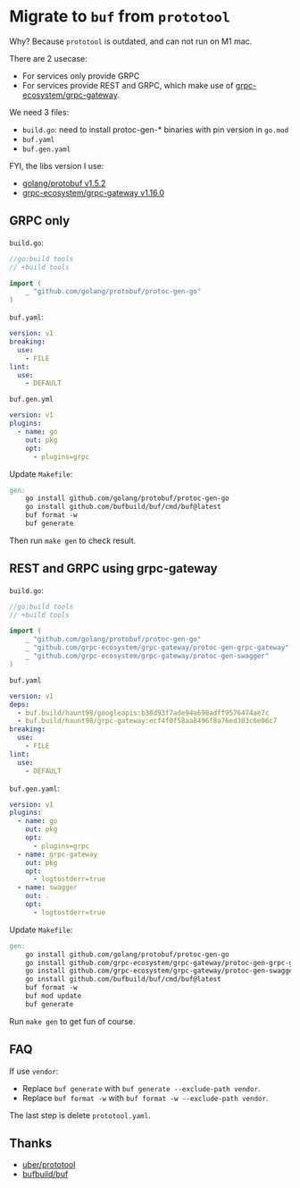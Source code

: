 # Migrate to `buf` from `prototool`

Why? Because `prototool` is outdated, and can not run on M1 mac.

There are 2 usecase:

- For services only provide GRPC
- For services provide REST and GRPC, which make use of [grpc-ecosystem/grpc-gateway](https://github.com/grpc-ecosystem/grpc-gateway).

We need 3 files:

- `build.go`: need to install protoc-gen-\* binaries with pin version in `go.mod`
- `buf.yaml`
- `buf.gen.yaml`

FYI, the libs version I use:

- [golang/protobuf v1.5.2](https://github.com/golang/protobuf/releases/tag/v1.5.2)
- [grpc-ecosystem/grpc-gateway v1.16.0](https://github.com/grpc-ecosystem/grpc-gateway/releases/tag/v1.16.0)

## GRPC only

`build.go`:

```go
//go:build tools
// +build tools

import (
	_ "github.com/golang/protobuf/protoc-gen-go"
)
```

`buf.yaml`:

```yaml
version: v1
breaking:
  use:
    - FILE
lint:
  use:
    - DEFAULT
```

`buf.gen.yml`

```yaml
version: v1
plugins:
  - name: go
    out: pkg
    opt:
      - plugins=grpc
```

Update `Makefile`:

```Makefile
gen:
	go install github.com/golang/protobuf/protoc-gen-go
	go install github.com/bufbuild/buf/cmd/buf@latest
	buf format -w
	buf generate
```

Then run `make gen` to check result.

## REST and GRPC using grpc-gateway

`build.go`:

```go
//go:build tools
// +build tools

import (
	_ "github.com/golang/protobuf/protoc-gen-go"
	_ "github.com/grpc-ecosystem/grpc-gateway/protoc-gen-grpc-gateway"
	_ "github.com/grpc-ecosystem/grpc-gateway/protoc-gen-swagger"
)
```

`buf.yaml`

```yaml
version: v1
deps:
  - buf.build/haunt98/googleapis:b38d93f7ade94a698adff9576474ae7c
  - buf.build/haunt98/grpc-gateway:ecf4f0f58aa8496f8a76ed303c6e06c7
breaking:
  use:
    - FILE
lint:
  use:
    - DEFAULT
```

`buf.gen.yaml`:

```yaml
version: v1
plugins:
  - name: go
    out: pkg
    opt:
      - plugins=grpc
  - name: grpc-gateway
    out: pkg
    opt:
      - logtostderr=true
  - name: swagger
    out: .
    opt:
      - logtostderr=true
```

Update `Makefile`:

```Makefile
gen:
	go install github.com/golang/protobuf/protoc-gen-go
	go install github.com/grpc-ecosystem/grpc-gateway/protoc-gen-grpc-gateway
	go install github.com/grpc-ecosystem/grpc-gateway/protoc-gen-swagger
	go install github.com/bufbuild/buf/cmd/buf@latest
	buf format -w
	buf mod update
	buf generate
```

Run `make gen` to get fun of course.

## FAQ

If use `vendor`:

- Replace `buf generate` with `buf generate --exclude-path vendor`.
- Replace `buf format -w` with `buf format -w --exclude-path vendor`.

The last step is delete `prototool.yaml`.

## Thanks

- [uber/prototool](https://github.com/uber/prototool)
- [bufbuild/buf](https://github.com/bufbuild/buf)
